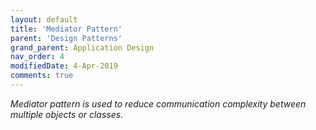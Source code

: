 ```yaml
---
layout: default
title: 'Mediator Pattern'
parent: 'Design Patterns'
grand_parent: Application Design
nav_order: 4
modifiedDate: 4-Apr-2019
comments: true
---
```

<em>Mediator pattern is used to reduce communication complexity between multiple objects or classes.</em>
